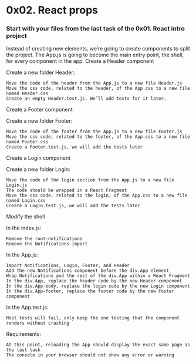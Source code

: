 # 0x02. React props

### Start with your files from the last task of the 0x01. React intro project

Instead of creating new elements, we’re going to create components to split the project. The App.js is going to become the main entry point, the shell, for every component in the app.
Create a Header component

Create a new folder Header:

    Move the code of the header from the App.js to a new file Header.js
    Move the css code, related to the header, of the App.css to a new file named Header.css
    Create an empty Header.test.js. We’ll add tests for it later.

Create a Footer component

Create a new folder Footer:

    Move the code of the footer from the App.js to a new file Footer.js
    Move the css code, related to the footer, of the App.css to a new file named Footer.css
    Create a Footer.test.js, we will add the tests later

Create a Login component

Create a new folder Login:

    Move the code of the login section from the App.js to a new file Login.js
    The code should be wrapped in a React Fragment
    Move the css code, related to the login, of the App.css to a new file named Login.css
    Create a Login.test.js, we will add the tests later

Modify the shell

In the index.js:

    Remove the root-notifications
    Remove the Notifications import

In the App.js:

    Import Notifications, Login, Footer, and Header
    Add the new Notifications component before the div.App element
    Wrap Notifications and the rest of the div.App within a React Fragment
    In the div.App, replace the header code by the new Header component
    In the div.App-body, replace the login code by the new Login component
    In the div.App-footer, replace the footer code by the new Footer component

In the App.test.js:

    Most tests will fail, only keep the one testing that the component renders without crashing

Requirements:

    At this point, reloading the App should display the exact same page as the last task
    The console in your browser should not show any error or warning

